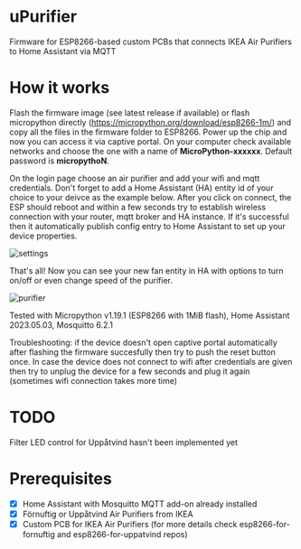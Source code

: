 # uPurifier
Firmware for ESP8266-based custom PCBs that connects IKEA Air Purifiers to Home Assistant via MQTT

# How it works

Flash the firmware image (see latest release if available) or flash micropython directly (https://micropython.org/download/esp8266-1m/) and copy all the files in the firmware folder to ESP8266. Power up the chip and now you can access it via captive portal. On your computer check available networks and choose the one with a name of **MicroPython-xxxxxx**. Default password is **micropythoN**.

On the login page choose an air purifier and add your wifi and mqtt credentials. Don't forget to add a Home Assistant (HA) entity id of your choice to your deivce as the example below. After you click on connect, the ESP should reboot and within a few seconds try to establish wireless connection with your router, mqtt broker and HA instance. If it's successful then it automatically publish config entry to Home Assistant to set up your device properties.

![settings](https://user-images.githubusercontent.com/44551566/223481337-2923b91a-d781-4323-ad16-ef498274ddf4.png)

That's all! Now you can see your new fan entity in HA with options to turn on/off or even change speed of the purifier.

![purifier](https://user-images.githubusercontent.com/44551566/227742622-75aa59dd-5e10-47a9-91a0-5de06286ad94.gif)

Tested with Micropython v1.19.1 (ESP8266 with 1MiB flash), Home Assistant 2023.05.03, Mosquitto 6.2.1

Troubleshooting: if the device doesn't open captive portal automatically after flashing the firmware succesfully then try to push the reset button once. In case the device does not connect to wifi after credentials are given then try to unplug the device for a few seconds and plug it again (sometimes wifi connection takes more time)

# TODO
Filter LED control for Uppåtvind hasn't been implemented yet

# Prerequisites

- [x] Home Assistant with Mosquitto MQTT add-on already installed
- [x] Förnuftig or Uppåtvind Air Purifiers from IKEA
- [x] Custom PCB for IKEA Air Purifiers (for more details check esp8266-for-fornuftig and esp8266-for-uppatvind repos)
